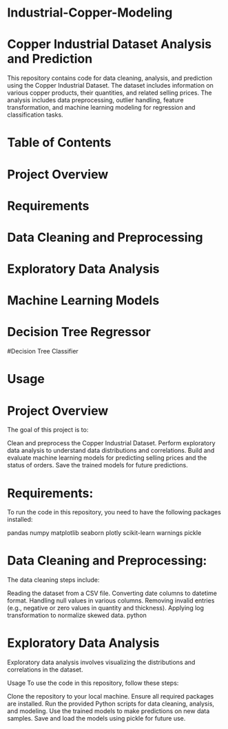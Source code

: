 # Industrial-Copper-Modeling

# Copper Industrial Dataset Analysis and Prediction
This repository contains code for data cleaning, analysis, and prediction using the Copper Industrial Dataset. The dataset includes information on various copper products, their quantities, and related selling prices. The analysis includes data preprocessing, outlier handling, feature transformation, and machine learning modeling for regression and classification tasks.

# Table of Contents
# Project Overview
# Requirements
# Data Cleaning and Preprocessing
# Exploratory Data Analysis
# Machine Learning Models
# Decision Tree Regressor
#Decision Tree Classifier
# Usage

# Project Overview
The goal of this project is to:

Clean and preprocess the Copper Industrial Dataset.
Perform exploratory data analysis to understand data distributions and correlations.
Build and evaluate machine learning models for predicting selling prices and the status of orders.
Save the trained models for future predictions.
# Requirements:
To run the code in this repository, you need to have the following packages installed:

pandas
numpy
matplotlib
seaborn
plotly
scikit-learn
warnings
pickle

# Data Cleaning and Preprocessing:
The data cleaning steps include:

Reading the dataset from a CSV file.
Converting date columns to datetime format.
Handling null values in various columns.
Removing invalid entries (e.g., negative or zero values in quantity and thickness).
Applying log transformation to normalize skewed data.
python


# Exploratory Data Analysis
Exploratory data analysis involves visualizing the distributions and correlations in the dataset.






Usage
To use the code in this repository, follow these steps:

Clone the repository to your local machine.
Ensure all required packages are installed.
Run the provided Python scripts for data cleaning, analysis, and modeling.
Use the trained models to make predictions on new data samples.
Save and load the models using pickle for future use.
